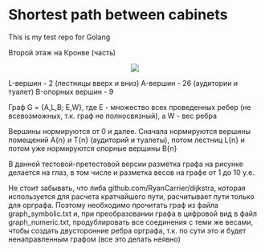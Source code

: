 # Shortest path between cabinets
This is my test repo for Golang

Второй этаж на Кронве (часть)
<p align="center">
  <img src="https://github.com/AndrewLaptev/test_go/blob/main/2_floor.png"/>
</p>
L-вершин - 2 (лестницы вверх и вниз)
A-вершин - 26 (аудитории и туалет)
B-опорных вершин - 9

Граф G = {A,L,B; E,W}, где Е - множество всех проведенных ребер (не всевозможных, т.к. граф не полносвязный), а W - вес ребра

Вершины нормируются от 0 и далее. Сначала нормируются вершины помещений A{n} и T{n} (аудиторий и туалеты), потом лестниц  L{n} и потом уже нормируются опорные вершины B{n}

В данной тестовой-претестовой версии разметка графа на рисунке делается на глаз, в том числе и разметка весов на графе от 1 до 10 у.е.

Не стоит забывать, что либа github.com/RyanCarrier/dijkstra, которая используется для расчета кратчайшего пути, расчитывает пути только для орграфа.
Поэтому необходимо прочитать граф из файла graph_symbolic.txt и, при преобразовании графа в цифровой вид в файл graph_numeric.txt, продублировать все соединения с теми же весами, чтобы создать двусторонние ребра
орграфа, т.к. по сути это и будет ненаправленным графом (все это делать неявно)

